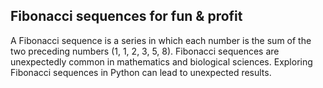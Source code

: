 Fibonacci sequences for fun & profit
-------

A Fibonacci sequence is a series in which each number is the sum of the two preceding numbers (1, 1, 2, 3, 5, 8). Fibonacci sequences are unexpectedly common in mathematics and biological sciences. Exploring Fibonacci sequences in Python can lead to unexpected results.
